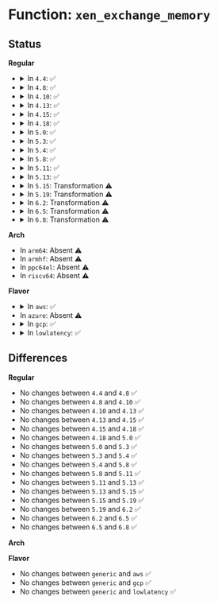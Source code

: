 # Function: <code>xen_exchange_memory</code>

## Status
<b>Regular</b>
<ul>
<li>
<details>
<summary>In <code>4.4</code>: ✅</summary>

```c
int xen_exchange_memory(long unsigned int extents_in, unsigned int order_in, long unsigned int *pfns_in, long unsigned int extents_out, unsigned int order_out, long unsigned int *mfns_out, unsigned int address_bits);
```

**Collision:** Unique Static

**Inline:** No

**Transformation:** False

**Instances:**

```
In arch/x86/xen/mmu.c (ffffffff8101e070)
Location: arch/x86/xen/mmu.c:2585
Inline: False
Direct callers:
  - arch/x86/xen/mmu.c:xen_create_contiguous_region
```
**Symbols:**

```
ffffffff8101e070-ffffffff8101e10e: xen_exchange_memory (STB_LOCAL)
```
</details>
</li>
<li>
<details>
<summary>In <code>4.8</code>: ✅</summary>

```c
int xen_exchange_memory(long unsigned int extents_in, unsigned int order_in, long unsigned int *pfns_in, long unsigned int extents_out, unsigned int order_out, long unsigned int *mfns_out, unsigned int address_bits);
```

**Collision:** Unique Static

**Inline:** No

**Transformation:** False

**Instances:**

```
In arch/x86/xen/mmu.c (ffffffff8101d460)
Location: arch/x86/xen/mmu.c:2575
Inline: False
Direct callers:
  - arch/x86/xen/mmu.c:xen_create_contiguous_region
```
**Symbols:**

```
ffffffff8101d460-ffffffff8101d4fe: xen_exchange_memory (STB_LOCAL)
```
</details>
</li>
<li>
<details>
<summary>In <code>4.10</code>: ✅</summary>

```c
int xen_exchange_memory(long unsigned int extents_in, unsigned int order_in, long unsigned int *pfns_in, long unsigned int extents_out, unsigned int order_out, long unsigned int *mfns_out, unsigned int address_bits);
```

**Collision:** Unique Static

**Inline:** No

**Transformation:** False

**Instances:**

```
In arch/x86/xen/mmu.c (ffffffff8101db80)
Location: arch/x86/xen/mmu.c:2575
Inline: False
Direct callers:
  - arch/x86/xen/mmu.c:xen_create_contiguous_region
```
**Symbols:**

```
ffffffff8101db80-ffffffff8101dc1e: xen_exchange_memory (STB_LOCAL)
```
</details>
</li>
<li>
<details>
<summary>In <code>4.13</code>: ✅</summary>

```c
int xen_exchange_memory(long unsigned int extents_in, unsigned int order_in, long unsigned int *pfns_in, long unsigned int extents_out, unsigned int order_out, long unsigned int *mfns_out, unsigned int address_bits);
```

**Collision:** Unique Static

**Inline:** No

**Transformation:** False

**Instances:**

```
In arch/x86/xen/mmu_pv.c (ffffffff8101fe10)
Location: arch/x86/xen/mmu_pv.c:2576
Inline: False
Direct callers:
  - arch/x86/xen/mmu_pv.c:xen_destroy_contiguous_region
  - arch/x86/xen/mmu_pv.c:xen_create_contiguous_region
```
**Symbols:**

```
ffffffff8101fe10-ffffffff8101febe: xen_exchange_memory (STB_LOCAL)
```
</details>
</li>
<li>
<details>
<summary>In <code>4.15</code>: ✅</summary>

```c
int xen_exchange_memory(long unsigned int extents_in, unsigned int order_in, long unsigned int *pfns_in, long unsigned int extents_out, unsigned int order_out, long unsigned int *mfns_out, unsigned int address_bits);
```

**Collision:** Unique Static

**Inline:** No

**Transformation:** False

**Instances:**

```
In arch/x86/xen/mmu_pv.c (ffffffff81020a70)
Location: arch/x86/xen/mmu_pv.c:2517
Inline: False
Direct callers:
  - arch/x86/xen/mmu_pv.c:xen_destroy_contiguous_region
  - arch/x86/xen/mmu_pv.c:xen_create_contiguous_region
```
**Symbols:**

```
ffffffff81020a70-ffffffff81020b1e: xen_exchange_memory (STB_LOCAL)
```
</details>
</li>
<li>
<details>
<summary>In <code>4.18</code>: ✅</summary>

```c
int xen_exchange_memory(long unsigned int extents_in, unsigned int order_in, long unsigned int *pfns_in, long unsigned int extents_out, unsigned int order_out, long unsigned int *mfns_out, unsigned int address_bits);
```

**Collision:** Unique Static

**Inline:** No

**Transformation:** False

**Instances:**

```
In arch/x86/xen/mmu_pv.c (ffffffff81021560)
Location: arch/x86/xen/mmu_pv.c:2553
Inline: False
Direct callers:
  - arch/x86/xen/mmu_pv.c:xen_destroy_contiguous_region
  - arch/x86/xen/mmu_pv.c:xen_create_contiguous_region
```
**Symbols:**

```
ffffffff81021560-ffffffff81021609: xen_exchange_memory (STB_LOCAL)
```
</details>
</li>
<li>
<details>
<summary>In <code>5.0</code>: ✅</summary>

```c
int xen_exchange_memory(long unsigned int extents_in, unsigned int order_in, long unsigned int *pfns_in, long unsigned int extents_out, unsigned int order_out, long unsigned int *mfns_out, unsigned int address_bits);
```

**Collision:** Unique Static

**Inline:** No

**Transformation:** False

**Instances:**

```
In arch/x86/xen/mmu_pv.c (ffffffff81020dd0)
Location: arch/x86/xen/mmu_pv.c:2561
Inline: False
Direct callers:
  - arch/x86/xen/mmu_pv.c:xen_destroy_contiguous_region
  - arch/x86/xen/mmu_pv.c:xen_create_contiguous_region
```
**Symbols:**

```
ffffffff81020dd0-ffffffff81020e79: xen_exchange_memory (STB_LOCAL)
```
</details>
</li>
<li>
<details>
<summary>In <code>5.3</code>: ✅</summary>

```c
int xen_exchange_memory(long unsigned int extents_in, unsigned int order_in, long unsigned int *pfns_in, long unsigned int extents_out, unsigned int order_out, long unsigned int *mfns_out, unsigned int address_bits);
```

**Collision:** Unique Static

**Inline:** No

**Transformation:** False

**Instances:**

```
In arch/x86/xen/mmu_pv.c (ffffffff810228b0)
Location: arch/x86/xen/mmu_pv.c:2549
Inline: False
Direct callers:
  - arch/x86/xen/mmu_pv.c:xen_destroy_contiguous_region
  - arch/x86/xen/mmu_pv.c:xen_create_contiguous_region
```
**Symbols:**

```
ffffffff810228b0-ffffffff8102294e: xen_exchange_memory (STB_LOCAL)
```
</details>
</li>
<li>
<details>
<summary>In <code>5.4</code>: ✅</summary>

```c
int xen_exchange_memory(long unsigned int extents_in, unsigned int order_in, long unsigned int *pfns_in, long unsigned int extents_out, unsigned int order_out, long unsigned int *mfns_out, unsigned int address_bits);
```

**Collision:** Unique Static

**Inline:** No

**Transformation:** False

**Instances:**

```
In arch/x86/xen/mmu_pv.c (ffffffff810231f0)
Location: arch/x86/xen/mmu_pv.c:2549
Inline: False
Direct callers:
  - arch/x86/xen/mmu_pv.c:xen_destroy_contiguous_region
  - arch/x86/xen/mmu_pv.c:xen_create_contiguous_region
```
**Symbols:**

```
ffffffff810231f0-ffffffff8102328e: xen_exchange_memory (STB_LOCAL)
```
</details>
</li>
<li>
<details>
<summary>In <code>5.8</code>: ✅</summary>

```c
int xen_exchange_memory(long unsigned int extents_in, unsigned int order_in, long unsigned int *pfns_in, long unsigned int extents_out, unsigned int order_out, long unsigned int *mfns_out, unsigned int address_bits);
```

**Collision:** Unique Static

**Inline:** No

**Transformation:** False

**Instances:**

```
In arch/x86/xen/mmu_pv.c (ffffffff81025aa0)
Location: arch/x86/xen/mmu_pv.c:2549
Inline: False
Direct callers:
  - arch/x86/xen/mmu_pv.c:xen_destroy_contiguous_region
  - arch/x86/xen/mmu_pv.c:xen_create_contiguous_region
```
**Symbols:**

```
ffffffff81025aa0-ffffffff81025b3e: xen_exchange_memory (STB_LOCAL)
```
</details>
</li>
<li>
<details>
<summary>In <code>5.11</code>: ✅</summary>

```c
int xen_exchange_memory(long unsigned int extents_in, unsigned int order_in, long unsigned int *pfns_in, long unsigned int extents_out, unsigned int order_out, long unsigned int *mfns_out, unsigned int address_bits);
```

**Collision:** Unique Static

**Inline:** No

**Transformation:** False

**Instances:**

```
In arch/x86/xen/mmu_pv.c (ffffffff810261c0)
Location: arch/x86/xen/mmu_pv.c:2231
Inline: False
Direct callers:
  - arch/x86/xen/mmu_pv.c:xen_destroy_contiguous_region
  - arch/x86/xen/mmu_pv.c:xen_create_contiguous_region
```
**Symbols:**

```
ffffffff810261c0-ffffffff8102625e: xen_exchange_memory (STB_LOCAL)
```
</details>
</li>
<li>
<details>
<summary>In <code>5.13</code>: ✅</summary>

```c
int xen_exchange_memory(long unsigned int extents_in, unsigned int order_in, long unsigned int *pfns_in, long unsigned int extents_out, unsigned int order_out, long unsigned int *mfns_out, unsigned int address_bits);
```

**Collision:** Unique Static

**Inline:** No

**Transformation:** False

**Instances:**

```
In arch/x86/xen/mmu_pv.c (ffffffff810280e0)
Location: arch/x86/xen/mmu_pv.c:2230
Inline: False
Direct callers:
  - arch/x86/xen/mmu_pv.c:xen_destroy_contiguous_region
  - arch/x86/xen/mmu_pv.c:xen_create_contiguous_region
```
**Symbols:**

```
ffffffff810280e0-ffffffff8102817e: xen_exchange_memory (STB_LOCAL)
```
</details>
</li>
<li>
<details>
<summary>In <code>5.15</code>: Transformation ⚠️</summary>

```c
int xen_exchange_memory(long unsigned int extents_in, unsigned int order_in, long unsigned int *pfns_in, long unsigned int extents_out, unsigned int order_out, long unsigned int *mfns_out, unsigned int address_bits);
```

**Collision:** Unique Static

**Inline:** No

**Transformation:** True

**Instances:**

```
In arch/x86/xen/mmu_pv.c (0)
Location: arch/x86/xen/mmu_pv.c:2233
Inline: False
Direct callers:
  - arch/x86/xen/mmu_pv.c:xen_destroy_contiguous_region
  - arch/x86/xen/mmu_pv.c:xen_create_contiguous_region
```
**Symbols:**

```
ffffffff8102c720-ffffffff8102c7e0: xen_exchange_memory (STB_LOCAL)
ffffffff81c976d0-ffffffff81c9770d: xen_exchange_memory.cold (STB_LOCAL)
```
</details>
</li>
<li>
<details>
<summary>In <code>5.19</code>: Transformation ⚠️</summary>

```c
int xen_exchange_memory(long unsigned int extents_in, unsigned int order_in, long unsigned int *pfns_in, long unsigned int extents_out, unsigned int order_out, long unsigned int *mfns_out, unsigned int address_bits);
```

**Collision:** Unique Static

**Inline:** No

**Transformation:** True

**Instances:**

```
In arch/x86/xen/mmu_pv.c (0)
Location: arch/x86/xen/mmu_pv.c:2259
Inline: False
Direct callers:
  - arch/x86/xen/mmu_pv.c:xen_destroy_contiguous_region
  - arch/x86/xen/mmu_pv.c:xen_create_contiguous_region
```
**Symbols:**

```
ffffffff810314d0-ffffffff810315b2: xen_exchange_memory (STB_LOCAL)
ffffffff81e46b2e-ffffffff81e46b6b: xen_exchange_memory.cold (STB_LOCAL)
```
</details>
</li>
<li>
<details>
<summary>In <code>6.2</code>: Transformation ⚠️</summary>

```c
int xen_exchange_memory(long unsigned int extents_in, unsigned int order_in, long unsigned int *pfns_in, long unsigned int extents_out, unsigned int order_out, long unsigned int *mfns_out, unsigned int address_bits);
```

**Collision:** Unique Static

**Inline:** No

**Transformation:** True

**Instances:**

```
In arch/x86/xen/mmu_pv.c (0)
Location: arch/x86/xen/mmu_pv.c:2259
Inline: False
Direct callers:
  - arch/x86/xen/mmu_pv.c:xen_destroy_contiguous_region
  - arch/x86/xen/mmu_pv.c:xen_create_contiguous_region
```
**Symbols:**

```
ffffffff81038c90-ffffffff81038d72: xen_exchange_memory (STB_LOCAL)
ffffffff82051adf-ffffffff82051b1c: xen_exchange_memory.cold (STB_LOCAL)
```
</details>
</li>
<li>
<details>
<summary>In <code>6.5</code>: Transformation ⚠️</summary>

```c
int xen_exchange_memory(long unsigned int extents_in, unsigned int order_in, long unsigned int *pfns_in, long unsigned int extents_out, unsigned int order_out, long unsigned int *mfns_out, unsigned int address_bits);
```

**Collision:** Unique Static

**Inline:** No

**Transformation:** True

**Instances:**

```
In arch/x86/xen/mmu_pv.c (0)
Location: arch/x86/xen/mmu_pv.c:2267
Inline: False
Direct callers:
  - arch/x86/xen/mmu_pv.c:xen_destroy_contiguous_region
  - arch/x86/xen/mmu_pv.c:xen_create_contiguous_region
```
**Symbols:**

```
ffffffff81038bc0-ffffffff81038ca2: xen_exchange_memory (STB_LOCAL)
ffffffff820cffca-ffffffff820d0007: xen_exchange_memory.cold (STB_LOCAL)
```
</details>
</li>
<li>
<details>
<summary>In <code>6.8</code>: Transformation ⚠️</summary>

```c
int xen_exchange_memory(long unsigned int extents_in, unsigned int order_in, long unsigned int *pfns_in, long unsigned int extents_out, unsigned int order_out, long unsigned int *mfns_out, unsigned int address_bits);
```

**Collision:** Unique Static

**Inline:** No

**Transformation:** True

**Instances:**

```
In arch/x86/xen/mmu_pv.c (0)
Location: arch/x86/xen/mmu_pv.c:2284
Inline: False
Direct callers:
  - arch/x86/xen/mmu_pv.c:xen_destroy_contiguous_region
  - arch/x86/xen/mmu_pv.c:xen_create_contiguous_region
```
**Symbols:**

```
ffffffff8103efd0-ffffffff8103f0b2: xen_exchange_memory (STB_LOCAL)
ffffffff821aa937-ffffffff821aa974: xen_exchange_memory.cold (STB_LOCAL)
```
</details>
</li>
</ul>
<b>Arch</b>
<ul>
<li>
In <code>arm64</code>: Absent ⚠️
</li>
<li>
In <code>armhf</code>: Absent ⚠️
</li>
<li>
In <code>ppc64el</code>: Absent ⚠️
</li>
<li>
In <code>riscv64</code>: Absent ⚠️
</li>
</ul>
<b>Flavor</b>
<ul>
<li>
<details>
<summary>In <code>aws</code>: ✅</summary>

```c
int xen_exchange_memory(long unsigned int extents_in, unsigned int order_in, long unsigned int *pfns_in, long unsigned int extents_out, unsigned int order_out, long unsigned int *mfns_out, unsigned int address_bits);
```

**Collision:** Unique Static

**Inline:** No

**Transformation:** False

**Instances:**

```
In arch/x86/xen/mmu_pv.c (ffffffff81023350)
Location: arch/x86/xen/mmu_pv.c:2549
Inline: False
Direct callers:
  - arch/x86/xen/mmu_pv.c:xen_destroy_contiguous_region
  - arch/x86/xen/mmu_pv.c:xen_create_contiguous_region
```
**Symbols:**

```
ffffffff81023350-ffffffff810233ee: xen_exchange_memory (STB_LOCAL)
```
</details>
</li>
<li>
In <code>azure</code>: Absent ⚠️
</li>
<li>
<details>
<summary>In <code>gcp</code>: ✅</summary>

```c
int xen_exchange_memory(long unsigned int extents_in, unsigned int order_in, long unsigned int *pfns_in, long unsigned int extents_out, unsigned int order_out, long unsigned int *mfns_out, unsigned int address_bits);
```

**Collision:** Unique Static

**Inline:** No

**Transformation:** False

**Instances:**

```
In arch/x86/xen/mmu_pv.c (ffffffff810231b0)
Location: arch/x86/xen/mmu_pv.c:2549
Inline: False
Direct callers:
  - arch/x86/xen/mmu_pv.c:xen_destroy_contiguous_region
  - arch/x86/xen/mmu_pv.c:xen_create_contiguous_region
```
**Symbols:**

```
ffffffff810231b0-ffffffff8102324e: xen_exchange_memory (STB_LOCAL)
```
</details>
</li>
<li>
<details>
<summary>In <code>lowlatency</code>: ✅</summary>

```c
int xen_exchange_memory(long unsigned int extents_in, unsigned int order_in, long unsigned int *pfns_in, long unsigned int extents_out, unsigned int order_out, long unsigned int *mfns_out, unsigned int address_bits);
```

**Collision:** Unique Static

**Inline:** No

**Transformation:** False

**Instances:**

```
In arch/x86/xen/mmu_pv.c (ffffffff81023630)
Location: arch/x86/xen/mmu_pv.c:2549
Inline: False
Direct callers:
  - arch/x86/xen/mmu_pv.c:xen_destroy_contiguous_region
  - arch/x86/xen/mmu_pv.c:xen_create_contiguous_region
```
**Symbols:**

```
ffffffff81023630-ffffffff810236ce: xen_exchange_memory (STB_LOCAL)
```
</details>
</li>
</ul>

## Differences
<b>Regular</b>
<ul>
<li>
No changes between <code>4.4</code> and <code>4.8</code> ✅
</li>
<li>
No changes between <code>4.8</code> and <code>4.10</code> ✅
</li>
<li>
No changes between <code>4.10</code> and <code>4.13</code> ✅
</li>
<li>
No changes between <code>4.13</code> and <code>4.15</code> ✅
</li>
<li>
No changes between <code>4.15</code> and <code>4.18</code> ✅
</li>
<li>
No changes between <code>4.18</code> and <code>5.0</code> ✅
</li>
<li>
No changes between <code>5.0</code> and <code>5.3</code> ✅
</li>
<li>
No changes between <code>5.3</code> and <code>5.4</code> ✅
</li>
<li>
No changes between <code>5.4</code> and <code>5.8</code> ✅
</li>
<li>
No changes between <code>5.8</code> and <code>5.11</code> ✅
</li>
<li>
No changes between <code>5.11</code> and <code>5.13</code> ✅
</li>
<li>
No changes between <code>5.13</code> and <code>5.15</code> ✅
</li>
<li>
No changes between <code>5.15</code> and <code>5.19</code> ✅
</li>
<li>
No changes between <code>5.19</code> and <code>6.2</code> ✅
</li>
<li>
No changes between <code>6.2</code> and <code>6.5</code> ✅
</li>
<li>
No changes between <code>6.5</code> and <code>6.8</code> ✅
</li>
</ul>
<b>Arch</b>
<ul>
</ul>
<b>Flavor</b>
<ul>
<li>
No changes between <code>generic</code> and <code>aws</code> ✅
</li>
<li>
No changes between <code>generic</code> and <code>gcp</code> ✅
</li>
<li>
No changes between <code>generic</code> and <code>lowlatency</code> ✅
</li>
</ul>
